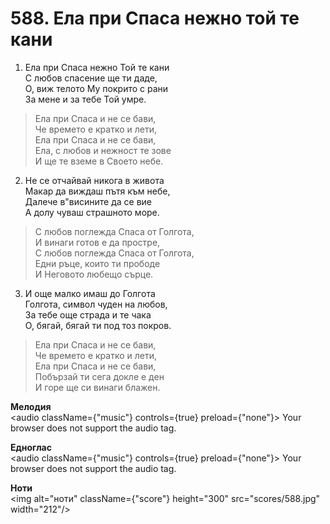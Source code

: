 # 588. Ела при Спаса нежно той те кани  

1. Ела при Спаса нежно Той те кани  
С любов спасение ще ти даде,  
О, виж телото Му покрито с рани  
За мене и за тебе Той умре.  

> Ела при Спаса и не се бави,  
> Че времето е кратко и лети,  
> Ела при Спаса и не се бави,  
> Ела, с любов и нежност те зове  
> И ще те вземе в Своето небе.  

2. Не се отчайвай никога в живота  
Макар да виждаш пътя към небе,  
Далече в"висините да се вие  
А долу чуваш страшното море.  

> С любов поглежда Спаса от Голгота,  
> И винаги готов е да простре,  
> С любов поглежда Спаса от Голгота,  
> Едни ръце, които ти прободе  
> И Неговото любещо сърце.  

3. И още малко имаш до Голгота  
Голгота, символ чуден на любов,  
За тебе още страда и те чака  
О, бягай, бягай ти под тоз покров.  

> Ела при Спаса и не се бави,  
> Че времето е кратко и лети,  
> Ела при Спаса и не се бави,  
> Побързай ти сега докле е ден  
> И горе ще си винаги блажен.  

__Мелодия__  
<audio className={"music"} controls={true} preload={"none"}><source src="mp3/588.mp3" type="audio/mpeg"/>
Your browser does not support the audio tag.
</audio>  

__Едноглас__  
<audio className={"music"} controls={true} preload={"none"}><source src="transp/588.mp3" type="audio/mpeg"/>
Your browser does not support the audio tag.
</audio>  

__Ноти__  
<img alt="ноти" className={"score"} height="300" src="scores/588.jpg" width="212"/>
